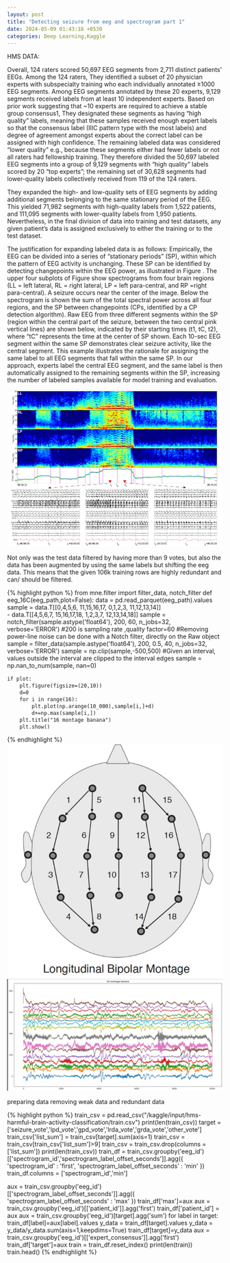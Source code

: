 ```yaml
---
layout: post
title: "Detecting seizure from eeg and spectrogram part 1"
date: 2024-05-09 01:43:18 +0530
categories: Deep Learning,Kaggle
---
```


HMS DATA:

Overall, 124 raters scored 50,697 EEG segments from 2,711 distinct patients’ EEGs. Among the 124 raters, They
identified a subset of 20 physician experts with subspecialty training who each individually annotated ≥1000 EEG
segments. Among EEG segments annotated by these 20 experts, 9,129 segments received labels from at least 10
independent experts. Based on prior work suggesting that ~10 experts are required to achieve a stable group
consensus1, They designated these segments as having “high quality” labels, meaning that these samples received
enough expert labels so that the consensus label (IIIC pattern type with the most labels) and degree of agreement
amongst experts about the correct label can be assigned with high confidence. The remaining labeled data was
considered “lower quality” e.g., because these segments either had fewer labels or not all raters had fellowship
training. They therefore divided the 50,697 labeled EEG segments into a group of 9,129 segments with “high
quality” labels scored by 20 “top experts”; the remaining set of 30,628 segments had lower-quality labels
collectively received from 119 of the 124 raters. 

They expanded the high- and low-quality sets of EEG segments by adding additional segments belonging to the 
same stationary period of the EEG. This yielded 71,982 segments with high-quality labels from 1,522 patients,
and 111,095 segments with lower-quality labels from 1,950 patients. Nevertheless, in the final division of data
into training and test datasets, any given patient’s data is assigned exclusively to either the training or to the test
dataset. 

The justification for expanding labeled data is as follows:
Empirically, the EEG can be divided into a series of “stationary periods” (SP), within which the pattern of EEG activity is unchanging. These SP can be identified by detecting changepoints within the EEG power, as illustrated in Figure . 
The upper four subplots of Figure show spectrograms from four brain regions (LL = left lateral, RL = right lateral, LP = left para-central, and RP =right para-central). A seizure occurs near the center of the image. Below the spectrogram is shown the sum of
the total spectral power across all four regions, and the SP between changepoints (CPs, identified by a CP  detection algorithm). Raw EEG from three different segments within the SP (region within the central part of the
seizure, between the two central pink vertical lines) are shown below, indicated by their starting times (t1, tC, t2),
where “tC” represents the time at the center of SP shown. Each 10-sec EEG segment within the same SP
demonstrates clear seizure activity, like the central segment. This example illustrates the rationale for assigning
the same label to all EEG segments that fall within the same SP. In our approach, experts label the central EEG
segment, and the same label is then automatically assigned to the remaining segments within the SP, increasing
the number of labeled samples available for model training and evaluation.

![EEG](/assets/HMS1.jpg)

Not only was the test data filtered by having more than 9 votes, but also the data has been augmented by using the same labels but shifting the eeg data. This means that the given 106k training rows are highly redundant and can/ should be filtered.

{% highlight python %}
from mne.filter import filter_data, notch_filter
def eeg_16C(eeg_path,plot=False):
    data = pd.read_parquet(eeg_path).values
    sample = data.T[[0,4,5,6, 11,15,16,17, 0,1,2,3, 11,12,13,14]]\
             - data.T[[4,5,6,7, 15,16,17,18, 1,2,3,7, 12,13,14,18]]
    sample = notch_filter(sample.astype('float64'), 200, 60, n_jobs=32, verbose='ERROR')
    #200 is sampling rate ,quality factor=60
    #Removing power-line noise can be done with a Notch filter, directly on the Raw object
    sample = filter_data(sample.astype('float64'), 200, 0.5, 40, n_jobs=32, verbose='ERROR') 
    sample = np.clip(sample,-500,500)
    #Given an interval, values outside the interval are clipped to the interval edges
    sample = np.nan_to_num(sample, nan=0)
    
    if plot:
        plt.figure(figsize=(20,10))
        d=0
        for i in range(16):
            plt.plot(np.arange(10_000),sample[i,]+d)
            d+=np.max(sample[i,])
        plt.title("16 montage banana")
        plt.show()
                     
{% endhighlight %}
![Double banana](/assets/HMS2.jpg)
![16 montage banana plot](/assets/hms3.jpg)

preparing data
removing weak data and redundant data 

{% highlight python %}
train_csv = pd.read_csv("/kaggle/input/hms-harmful-brain-activity-classification/train.csv")
print(len(train_csv))
target =['seizure_vote','lpd_vote','gpd_vote','lrda_vote','grda_vote','other_vote']
train_csv['list_sum'] = train_csv[target].sum(axis=1)
train_csv = train_csv[train_csv['list_sum']>9]
train_csv = train_csv.drop(columns = ['list_sum'])
print(len(train_csv))
train_df = train_csv.groupby('eeg_id')[['spectrogram_id','spectrogram_label_offset_seconds']].agg({
                                'spectrogram_id' : 'first',
                                'spectrogram_label_offset_seconds' : 'min'
                                })
train_df.columns = ['spectrogram_id','min']

aux = train_csv.groupby('eeg_id')[['spectrogram_label_offset_seconds']].agg({
    'spectrogram_label_offset_seconds' : 'max'
})
train_df['max']=aux
aux = train_csv.groupby('eeg_id')[['patient_id']].agg('first')
train_df['patient_id'] = aux
aux = train_csv.groupby('eeg_id')[target].agg('sum')
for label in target:
    train_df[label]=aux[label].values
y_data = train_df[target].values
y_data = y_data/y_data.sum(axis=1,keepdims=True)
train_df[target]=y_data
aux = train_csv.groupby('eeg_id')[['expert_consensus']].agg('first')
train_df['target']=aux
train = train_df.reset_index()
print(len(train))
train.head()
{% endhighlight %}


